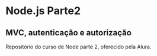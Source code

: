# Node.js Parte2

## MVC, autenticação e autorização

Repositório do curso de Node parte 2, oferecido pela Alura.
